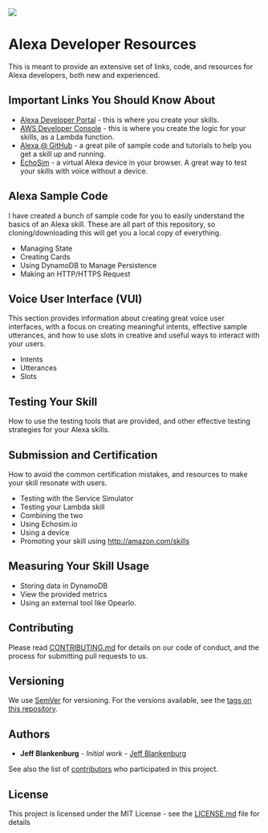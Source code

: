 ![](https://github.com/jeffblankenburg/alexa/blob/master/images/alexalogo.png)

# Alexa Developer Resources

This is meant to provide an extensive set of links, code, and resources for Alexa developers, both new and experienced.

## Important Links You Should Know About

* [Alexa Developer Portal](http://developer.amazon.com) - this is where you create your skills.
* [AWS Developer Console](http://aws.amazon.com) - this is where you create the logic for your skills, as a Lambda function.
* [Alexa @ GitHub](http://github.com/alexa) - a great pile of sample code and tutorials to help you get a skill up and running.
* [EchoSim](http://echosim.io) - a virtual Alexa device in your browser.  A great way to test your skills with voice without a device.

## Alexa Sample Code

I have created a bunch of sample code for you to easily understand the basics of an Alexa skill.  These are all part of this repository, so cloning/downloading this will get you a local copy of everything.

* Managing State
* Creating Cards
* Using DynamoDB to Manage Persistence
* Making an HTTP/HTTPS Request

## Voice User Interface (VUI)

This section provides information about creating great voice user interfaces, with a focus on creating meaningful intents, effective sample utterances, and how to use slots in creative and useful ways to interact with your users.

* Intents
* Utterances
* Slots

## Testing Your Skill

How to use the testing tools that are provided, and other effective testing strategies for your Alexa skills.

## Submission and Certification

How to avoid the common certification mistakes, and resources to make your skill resonate with users.

* Testing with the Service Simulator
* Testing your Lambda skill
* Combining the two
* Using Echosim.io
* Using a device
* Promoting your skill using http://amazon.com/skills


## Measuring Your Skill Usage

* Storing data in DynamoDB
* View the provided metrics
* Using an external tool like Opearlo.

## Contributing

Please read [CONTRIBUTING.md](https://gist.github.com/PurpleBooth/b24679402957c63ec426) for details on our code of conduct, and the process for submitting pull requests to us.

## Versioning

We use [SemVer](http://semver.org/) for versioning. For the versions available, see the [tags on this repository](https://github.com/your/project/tags). 

## Authors

* **Jeff Blankenburg** - *Initial work* - [Jeff Blankenburg](https://github.com/jeffblankenburg)

See also the list of [contributors](https://github.com/jeffblankenburg/alexa/contributors) who participated in this project.

## License

This project is licensed under the MIT License - see the [LICENSE.md](LICENSE.md) file for details
